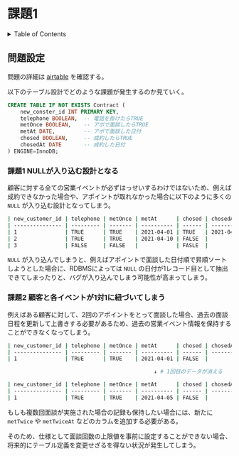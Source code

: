 # 課題1

<!-- START doctoc generated TOC please keep comment here to allow auto update -->
<!-- DON'T EDIT THIS SECTION, INSTEAD RE-RUN doctoc TO UPDATE -->
<details>
<summary>Table of Contents</summary>

- [問題設定](#%E5%95%8F%E9%A1%8C%E8%A8%AD%E5%AE%9A)
  - [課題1 NULLが入り込む設計となる](#%E8%AA%B2%E9%A1%8C1-null%E3%81%8C%E5%85%A5%E3%82%8A%E8%BE%BC%E3%82%80%E8%A8%AD%E8%A8%88%E3%81%A8%E3%81%AA%E3%82%8B)
  - [課題2 顧客と各イベントが1対1に紐づいてしまう](#%E8%AA%B2%E9%A1%8C2-%E9%A1%A7%E5%AE%A2%E3%81%A8%E5%90%84%E3%82%A4%E3%83%99%E3%83%B3%E3%83%88%E3%81%8C1%E5%AF%BE1%E3%81%AB%E7%B4%90%E3%81%A5%E3%81%84%E3%81%A6%E3%81%97%E3%81%BE%E3%81%86)

</details>
<!-- END doctoc generated TOC please keep comment here to allow auto update -->

## 問題設定

問題の詳細は [airtable](https://airtable.com/tblTnXBXFOYJ0J7lZ/viwyi8muFtWUlhNKG/recs0SLG3aI2wTeWi?blocks=hide) を確認する。

以下のテーブル設計でどのような課題が発生するのか見ていく。

```sql
CREATE TABLE IF NOT EXISTS Contract (
    new_conster_id INT PRIMARY KEY,
    telephone BOOLEAN,  -- 電話を掛けたらTRUE
    metOnce BOOLEAN,    -- アポで面談したらTRUE
    metAt DATE,         -- アポで面談した日付
    chosed BOOLEAN,     -- 成約したらTRUE
    chosedAt DATE       -- 成約した日付
) ENGINE=InnoDB;
```

### 課題1 NULLが入り込む設計となる

顧客に対する全ての営業イベントが必ずはっせいするわけではないため、例えば成約できなかった場合や、アポイントが取れなかった場合に以下のように多くの `NULL` が入り込む設計となってしまう。

```bash
| new_customer_id | telephone | metOnce | metAt      | chosed | chosedAt   |
| --------------- | --------- | ------- | ---------- | ------ | ---------- |
| 1               | TRUE      | TRUE    | 2021-04-01 | TRUE   | 2021-04-05 |
| 2               | TRUE      | TRUE    | 2021-04-10 | FALSE  |            |
| 3               | FALSE     | FALSE   |            | FASLE  |            |
```

`NULL` が入り込んでしまうと、例えばアポイントで面談した日付順で昇順ソートしようとした場合に、RDBMSによっては `NULL` の日付が1レコード目として抽出できてしまったりと、バグが入り込んでしまう可能性が高まってしまう。

### 課題2 顧客と各イベントが1対1に紐づいてしまう

例えばある顧客に対して、2回のアポイントをとって面談した場合、過去の面談日程を更新して上書きする必要があるため、過去の営業イベント情報を保持することができなくなってしまう。

```bash
| new_customer_id | telephone | metOnce | metAt      | chosed | chosedAt   |
| --------------- | --------- | ------- | ---------- | ------ | ---------- |
| 1               | TRUE      | TRUE    | 2021-04-01 | FALSE  |            |

                                              ↓ # 1回目のデータが消える

| new_customer_id | telephone | metOnce | metAt      | chosed | chosedAt   |
| --------------- | --------- | ------- | ---------- | ------ | ---------- |
| 1               | TRUE      | TRUE    | 2021-04-05 | FALSE  |            |
```

もしも複数回面談が実施された場合の記録も保持したい場合には、新たに `metTwice` や `metTwiceAt` などのカラムを追加する必要がある。

そのため、仕様として面談回数の上限値を事前に設定することができない場合、将来的にテーブル定義を変更せざるを得ない状況が発生してしまう。
